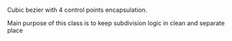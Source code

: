 Cubic bezier with 4 control points encapsulation.

Main purpose of this class is to keep subdivision logic in clean and separate place